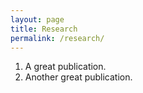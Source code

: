```yaml
---
layout: page
title: Research
permalink: /research/
---
```


1. A great publication.
2. Another great publication.
